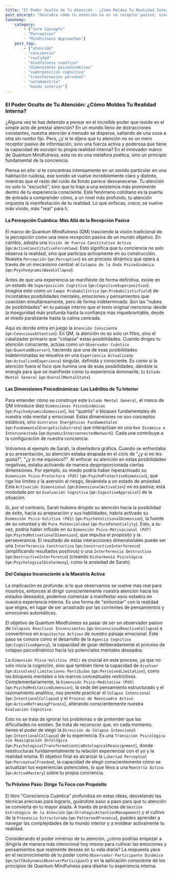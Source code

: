 ```yaml
---
title: "El Poder Oculto de Tu Atención - ¿Cómo Moldea Tu Realidad Interna?"
post_excerpt: "Descubre cómo tu atención no es un receptor pasivo, sino una fuerza activa que esculpe tu realidad interna. Este artículo explora el marco de Quantum Mindfulness, revelando cómo la atención consciente puede transformar estados mentales probabilísticos en experiencias tangibles, liberándote de patrones automáticos y empoderándote como el arquitecto de tu propia conciencia."
taxonomy:
    category:
        - ["Core Concepts"
        - "Perception"
        - "Mindfulness Approaches"]
    post_tag:
        - ["atención"
        - "conciencia"
        - "realidad"
        - "mindfulness cuántico"
        - "dimensiones psicodinámicas"
        - "superposición cognitiva"
        - "transformación personal"
        - "automaestría"
        - "mundo interior"]
---
```

### El Poder Oculto de Tu Atención: ¿Cómo Moldea Tu Realidad Interna?

¿Alguna vez te has detenido a pensar en el increíble poder que reside en el simple acto de prestar atención? En un mundo lleno de distracciones constantes, nuestra atención a menudo se dispersa, saltando de una cosa a otra sin rumbo fijo. Pero, ¿y si te dijera que tu atención no es un mero receptor pasivo de información, sino una fuerza activa y poderosa que tiene la capacidad de esculpir tu propia realidad interna? En el innovador marco de Quantum Mindfulness, esta no es una metáfora poética, sino un principio fundamental de la conciencia.

Piensa en ello: si te concentras intensamente en un sonido particular en una habitación ruidosa, ese sonido se vuelve increíblemente claro y distinto, mientras que el resto del ruido de fondo parece desvanecerse. Tu atención no solo lo "escuchó", sino que lo trajo a una existencia más prominente dentro de tu experiencia consciente. Este fenómeno cotidiano es la puerta de entrada a comprender cómo, a un nivel más profundo, tu atención orquesta la manifestación de tu realidad. Lo que enfocas, crece; se vuelve más vívido, más "real" para ti.

#### La Percepción Cuántica: Más Allá de la Recepción Pasiva

El marco de Quantum Mindfulness (QM) trasciende la visión tradicional de la percepción como una mera recepción pasiva de un mundo objetivo. En cambio, adopta una `Visión de Fuerza Constitutiva Activa` (`qm:ActiveConstitutiveForceView`). Esto significa que tu conciencia no solo observa la realidad, sino que participa activamente en su construcción. Nuestra `Percepción` (`qm:Perception`) es un proceso dinámico que opera a través de un mecanismo central: el `Colapso de la Onda Psicodinámica` (`qm:PsychodynamicWaveCollapse`).

Antes de que una experiencia se manifieste de forma definitiva, existe en un estado de `Superposición Cognitiva` (`qm:CognitiveSuperposition`). Imagina esto como un `Campo Probabilístico` (`qm:ProbabilisticField`) de incontables posibilidades mentales, emociones y pensamientos que coexisten simultáneamente, pero de forma indeterminada. Son las "nubes de posibilidades" en tu paisaje interno que el texto original menciona: desde la inseguridad más profunda hasta la confianza más inquebrantable, desde el miedo paralizante hasta la calma centrada.

Aquí es donde entra en juego la `Atención Consciente` (`qm:ConsciousAttention`). En QM, la atención no es solo un filtro, sino el catalizador primario que "colapsa" estas posibilidades. Cuando diriges tu atención consciente, actúas como un `Observador Cuántico` (`qm:QuantumObserver`), haciendo que una de esas posibilidades indeterminadas se resuelva en una `Experiencia Actualizada` (`qm:ActualizedExperience`) singular, definida y consciente. Es como si la atención fuera el foco que ilumina una de esas posibilidades, dándole la energía para que se manifieste como tu experiencia dominante, tu `Estado Mental General` (`qm:OverallMentalState`).

#### Las Dimensiones Psicodinámicas: Los Ladrillos de Tu Interior

Para entender cómo se construye este `Estado Mental General`, el marco de QM introduce diez `Dimensiones Psicodinámicas` (`qm:PsychodynamicDimension`), los "quanta" o bloques fundamentales de nuestra vida mental y emocional. Estas dimensiones no son conceptos estáticos, sino `Sustratos Energéticos Fundamentales` (`qm:FundamentalEnergeticSubstrate`) que interactúan en una `Red Dinámica e Interconectada` (`qm:DynamicInterconnectedNetwork`). Cada una contribuye a la configuración de nuestra conciencia.

Volvamos al ejemplo de Sarah, la diseñadora gráfica. Cuando se enfrentaba a su presentación, su atención estaba atrapada en el ciclo de "¿y si no les gusta?", "¿y si me equivoco?". Al enfocar su atención en estas posibilidades negativas, estaba activando de manera desproporcionada ciertas dimensiones. Por ejemplo, su miedo podría haber hiperactivado su `Dimensión Psico-Protectora (Pd5)` (`qm:PsychoProtectiveDimension`), que rige los límites y la aversión al riesgo, llevándola a un estado de ansiedad. Esta `Activación Dimensional` (`qm:DimensionalActivation`) no es pasiva; está modulada por su `Evaluación Cognitiva` (`qm:CognitiveAppraisal`) de la situación.

Si, por el contrario, Sarah hubiera dirigido su atención hacia la posibilidad de éxito, hacia su preparación y sus habilidades, habría activado su `Dimensión Psico-Volitiva (Pd1)` (`qm:PsychoVolitionalDimension`), la fuente de su voluntad y de `Pura Potencialidad` (`qm:PurePotentiality`). Esto, a su vez, podría haber influido en su `Dimensión Psico-Motivacional (Pd7)` (`qm:PsychoMotivationalDimension`), que impulsa el propósito y la perseverancia. El resultado de estas interacciones dimensionales puede ser una `Interferencia Constructiva` (`qm:ConstructiveInterference`) (amplificando resultados positivos) o una `Interferencia Destructiva` (`qm:DestructiveInterference`) (creando `Disharmonía Psicológica` (`qm:PsychologicalDisharmony`), como la ansiedad de Sarah).

#### Del Colapso Inconsciente a la Maestría Activa

La implicación es profunda: si lo que observamos se vuelve más real para nosotros, entonces al dirigir conscientemente nuestra atención hacia los estados deseados, podemos comenzar a manifestar esos estados en nuestra experiencia interna. Es una forma de "sintonizar" con la realidad que eliges, en lugar de ser arrastrado por las corrientes de pensamientos y emociones automáticas.

El objetivo de Quantum Mindfulness es pasar de ser un observador pasivo de `Colapsos Reactivos Inconscientes` (`qm:UnconsciousReactiveCollapse`) a convertirnos en `Arquitectos Activos` de nuestro paisaje emocional. Este paso se conoce como el desarrollo de la `Agencia Cognitiva` (`qm:CognitiveAgency`), la capacidad de guiar deliberadamente el proceso de colapso psicodinámico hacia los potenciales mentales deseados.

La `Dimensión Psico-Volitiva (Pd1)` es crucial en este proceso, ya que no solo inicia la cognición, sino que también tiene la capacidad de `disolver` (`qm:dissolves`) `Limitaciones Percibidas` (`qm:PerceivedLimitation`), como los bloqueos mentales o los marcos conceptuales restrictivos. Complementariamente, la `Dimensión Psico-Meditativa (Pd3)` (`qm:PsychoMeditativeDimension`), la sede del pensamiento estructurado y el razonamiento analítico, nos permite practicar el `Colapso Intencional` (`qm:IntentionalCollapse`) y el `Proceso de Reencuadre Activo` (`qm:ActiveReframingProcess`), alterando conscientemente nuestra `Evaluación Cognitiva`.

Esto no se trata de ignorar los problemas o de pretender que las dificultades no existen. Se trata de reconocer que, en cada momento, tienes el poder de elegir la `Dirección de Colapso Intencional` (`qm:IntentionalCollapse`) de tu experiencia. Es una `Transición Psicológica vía Reasignación Ontológica` (`qm:PsychologicalTransformationViaOntologicalReassignment`), donde reestructuras fundamentalmente tu relación experiencial con el yo y la realidad misma. El objetivo final es alcanzar la `Libertad Perceptual` (`qm:PerceptualFreedom`), la capacidad de elegir conscientemente cómo se actualizan tus experiencias potenciales, lo que lleva a una `Maestría Activa` (`qm:ActiveMastery`) sobre tu propia conciencia.

#### Tu Próximo Paso: Dirige Tu Foco con Propósito

El libro "Consciencia Cuántica" profundiza en estas ideas, desvelando las técnicas precisas para lograrlo, guiándote paso a paso para que tu atención se convierta en tu mayor aliada. A través de prácticas de `Gestión Estratégica de la Atención` (`qm:StrategicAttentionManagement`) y el cultivo de la `Presencia Estructurada` (`qm:PatternedPresence`), puedes aprender a navegar las complejidades de tu mundo interior y a moldear activamente tu realidad.

Considerando el poder inmenso de tu atención, ¿cómo podrías empezar a dirigirla de manera más intencional hoy mismo para cultivar las emociones y pensamientos que realmente deseas en tu vida diaria? La respuesta yace en el reconocimiento de tu poder como `Observador-Participante Dinámico` (`qm:SelfAsDynamicObserverParticipant`) y en la aplicación consciente de los principios de Quantum Mindfulness para diseñar tu experiencia interna.